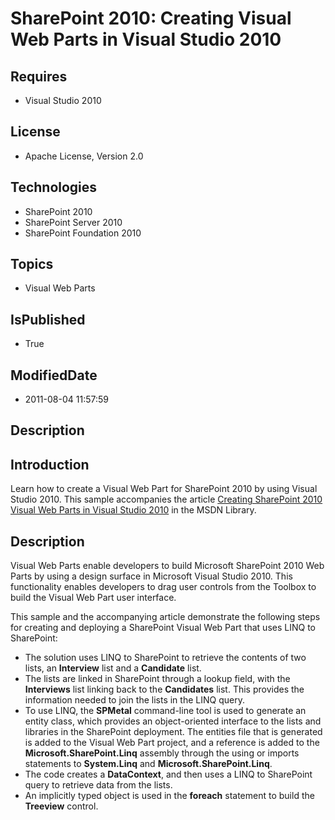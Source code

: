 # SharePoint 2010: Creating Visual Web Parts in Visual Studio 2010
## Requires
* Visual Studio 2010
## License
* Apache License, Version 2.0
## Technologies
* SharePoint 2010
* SharePoint Server 2010
* SharePoint Foundation 2010
## Topics
* Visual Web Parts
## IsPublished
* True
## ModifiedDate
* 2011-08-04 11:57:59
## Description

<h2><strong>Introduction</strong></h2>
<p>Learn how to create a Visual Web Part for SharePoint 2010 by using Visual Studio 2010. This sample accompanies the article
<a href="http://msdn.microsoft.com/en-us/library/gg413295.aspx">Creating SharePoint 2010 Visual Web Parts in Visual Studio 2010</a> in the MSDN Library.</p>
<h2><strong>Description</strong></h2>
<p>Visual Web Parts enable developers to build Microsoft SharePoint 2010 Web Parts by using a design surface in Microsoft Visual Studio 2010. This functionality enables developers to drag user controls from the Toolbox to build the Visual Web Part user interface.</p>
<p>This sample and the accompanying article demonstrate the following steps for creating and deploying a SharePoint Visual Web Part that uses LINQ to SharePoint:</p>
<ul>
<li>The solution uses LINQ to SharePoint to retrieve the contents of two lists, an
<strong>Interview</strong> list and a <strong>Candidate</strong> list. </li><li>The lists are linked in SharePoint through a lookup field, with the <strong>Interviews</strong> list linking back to the
<strong>Candidates</strong> list. This provides the information needed to join the lists in the LINQ query.
</li><li>To use LINQ, the <strong>SPMetal</strong> command-line tool is used to generate an entity class, which provides an object-oriented interface to the lists and libraries in the SharePoint deployment. The entities file that is generated is added to the Visual
 Web Part project, and a reference is added to the <strong>Microsoft.SharePoint.Linq</strong> assembly through the using or imports statements to
<strong>System.Linq</strong> and <strong>Microsoft.SharePoint.Linq</strong>. </li><li>The code creates a <strong>DataContext</strong>, and then uses a LINQ to SharePoint query to retrieve data from the lists.
</li><li>An implicitly typed object is used in the <strong>foreach</strong> statement to build the
<strong>Treeview</strong> control. </li></ul>
